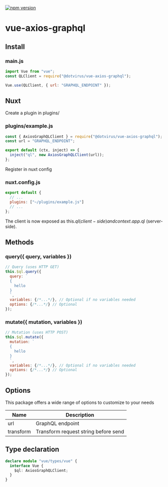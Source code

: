 [![npm version](https://badge.fury.io/js/%40dotvirus%2Fvue-axios-graphql.svg)](https://badge.fury.io/js/%40dotvirus%2Fvue-axios-graphql)

# vue-axios-graphql

## Install

### main.js

```javascript
import Vue from "vue";
const QLClient = require("@dotvirus/vue-axios-graphql");

Vue.use(QLClient, { url: "GRAPHQL_ENDPOINT" });
```

## Nuxt

Create a plugin in plugins/

### plugins/example.js

```javascript
const { AxiosGraphQLClient } = require("@dotvirus/vue-axios-graphql");
const url = "GRAPHQL_ENDPOINT";

export default (ctx, inject) => {
  inject("ql", new AxiosGraphQLClient(url));
};
```

Register in nuxt config

### nuxt.config.js

```javascript
export default {
  // ...
  plugins: ["~/plugins/example.js"]
  // ...
};
```

The client is now exposed as this.$ql (client-side) and context.app.$ql (server-side).

## Methods

### query({ query, variables })

```javascript
// Query (uses HTTP GET)
this.$ql.query({
  query: `
  {
    hello
  }
  `,
  variables: {/*...*/}, // Optional if no variables needed
  options: {/*...*/} // Optional
});
```

### mutate({ mutation, variables })

```javascript
// Mutation (uses HTTP POST)
this.$ql.mutate({
  mutation: `
  {
    hello
  }
  `,
  variables: {/*...*/}, // Optional if no variables needed
  options: {/*...*/} // Optional
});
```

## Options

This package offers a wide range of options to customize to your needs

| Name      | Description                          |
| --------- | ------------------------------------ |
| url       | GraphQL endpoint                     |
| transform | Transform request string before send |

## Type declaration

```typescript
declare module "vue/types/vue" {
  interface Vue {
    $ql: AxiosGraphQLClient;
  }
}
```

